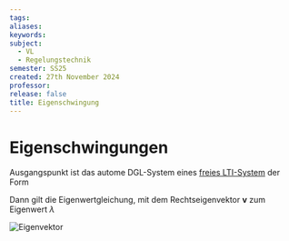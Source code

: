 ```yaml
---
tags: 
aliases: 
keywords: 
subject:
  - VL
  - Regelungstechnik
semester: SS25
created: 27th November 2024
professor: 
release: false
title: Eigenschwingung
---
```

# Eigenschwingungen

Ausgangspunkt ist das autome DGL-System eines [freies LTI-System](Systemtheorie/LTI-Systeme.md#Zustandsraumdarstellung) der Form



Dann gilt die Eigenwertgleichung, mit dem Rechtseigenvektor $\mathbf{v}$ zum Eigenwert $\lambda$

![Eigenvektor](Mathematik/Algebra/Eigenvektor.md#^EWGL)

